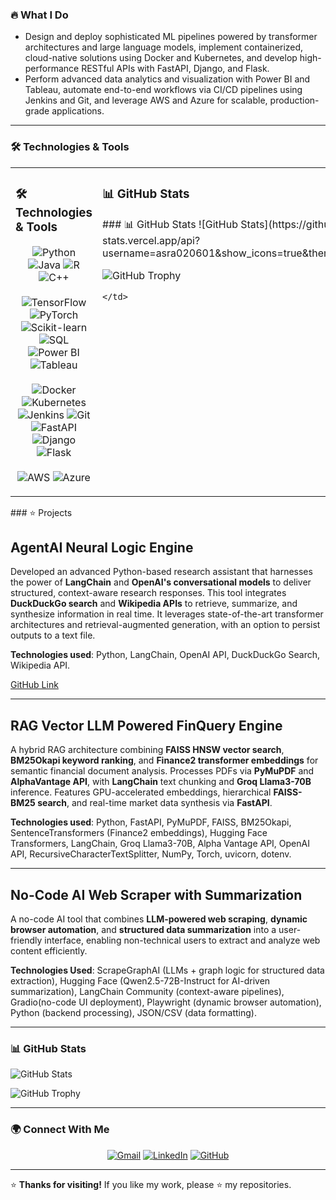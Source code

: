 ### 🔥 What I Do
- Design and deploy sophisticated ML pipelines powered by transformer architectures and large language models, implement containerized, cloud-native solutions using Docker and Kubernetes, and develop high-performance RESTful APIs with FastAPI, Django, and Flask.
- Perform advanced data analytics and visualization with Power BI and Tableau, automate end-to-end workflows via CI/CD pipelines using Jenkins and Git, and leverage AWS and Azure for scalable, production-grade applications.
---

### 🛠️ Technologies & Tools


<table>
  <tr>
    <td valign="top" width="50%">
      <h3>🛠️ Technologies & Tools</h3>
      <p align="center">
        <!-- Programming Languages -->
        <img src="https://img.shields.io/badge/-Python-3776AB?style=flat&logo=python&logoColor=white" alt="Python" /> 
        <img src="https://img.shields.io/badge/-Java-007396?style=flat&logo=java&logoColor=white" alt="Java" /> 
        <img src="https://img.shields.io/badge/-R-276DC3?style=flat&logo=r&logoColor=white" alt="R" /> 
        <img src="https://img.shields.io/badge/-C++-00599C?style=flat&logo=c%2B%2B&logoColor=white" alt="C++" />
        <br /><br />
        <!-- ML & Data Analysis -->
        <img src="https://img.shields.io/badge/-TensorFlow-FF6F00?style=flat&logo=tensorflow&logoColor=white" alt="TensorFlow" />
        <img src="https://img.shields.io/badge/-PyTorch-EE4C2C?style=flat&logo=pytorch&logoColor=white" alt="PyTorch" />
        <img src="https://img.shields.io/badge/-Scikit--learn-F7931E?style=flat&logo=scikit-learn&logoColor=white" alt="Scikit-learn" />
        <img src="https://img.shields.io/badge/-SQL-4479A1?style=flat&logo=postgresql&logoColor=white" alt="SQL" />
        <img src="https://img.shields.io/badge/-Power%20BI-F2C811?style=flat&logo=powerbi&logoColor=black" alt="Power BI" />
        <img src="https://img.shields.io/badge/-Tableau-E97627?style=flat&logo=tableau&logoColor=white" alt="Tableau" />
        <br /><br />
        <!-- MLOps & Web Frameworks -->
        <img src="https://img.shields.io/badge/-Docker-2496ED?style=flat&logo=docker&logoColor=white" alt="Docker" />
        <img src="https://img.shields.io/badge/-Kubernetes-326CE5?style=flat&logo=kubernetes&logoColor=white" alt="Kubernetes" />
        <img src="https://img.shields.io/badge/-Jenkins-D24939?style=flat&logo=jenkins&logoColor=white" alt="Jenkins" />
        <img src="https://img.shields.io/badge/-Git-F05032?style=flat&logo=git&logoColor=white" alt="Git" />
        <img src="https://img.shields.io/badge/-FastAPI-009688?style=flat&logo=fastapi&logoColor=white" alt="FastAPI" />
        <img src="https://img.shields.io/badge/-Django-092E20?style=flat&logo=django&logoColor=white" alt="Django" />
        <img src="https://img.shields.io/badge/-Flask-000000?style=flat&logo=flask&logoColor=white" alt="Flask" />
        <br /><br />
        <!-- Cloud Platforms -->
        <img src="https://img.shields.io/badge/-AWS-232F3E?style=flat&logo=amazon-aws&logoColor=white" alt="AWS" />
        <img src="https://img.shields.io/badge/-Azure-0078D4?style=flat&logo=microsoft-azure&logoColor=white" alt="Azure" />
      </p>
    </td>
    <td valign="top" width="50%">
      <h3>📊 GitHub Stats</h3>
      <!-- GitHub Contribution Graph -->
     ### 📊 GitHub Stats
<!-- GitHub Contribution Graph -->
![GitHub Stats](https://github-readme-stats.vercel.app/api?username=asra020601&show_icons=true&theme=light&bg_color=FFFFFF)

<!-- GitHub Trophy  -->
![GitHub Trophy](https://github-profile-trophy.vercel.app/?username=asra020601&theme=light&bg_color=FFFFFF&trophies=award1,award2,award3)

    </td>
  </tr>
</table>
### ⭐ Projects

## AgentAI Neural Logic Engine  
Developed an advanced Python-based research assistant that harnesses the power of **LangChain** and **OpenAI's conversational models** to deliver structured, context-aware research responses. This tool integrates **DuckDuckGo search** and **Wikipedia APIs** to retrieve, summarize, and synthesize information in real time. It leverages state-of-the-art transformer architectures and retrieval-augmented generation, with an option to persist outputs to a text file.  

**Technologies used**: Python, LangChain, OpenAI API, DuckDuckGo Search, Wikipedia API.  

[GitHub Link](https://github.com/asra020601/Agentic-AI-Neural-Logic-Engine)  

---

## RAG Vector LLM Powered FinQuery Engine  
A hybrid RAG architecture combining **FAISS HNSW vector search**, **BM25Okapi keyword ranking**, and **Finance2 transformer embeddings** for semantic financial document analysis. Processes PDFs via **PyMuPDF** and **AlphaVantage API**, with **LangChain** text chunking and **Groq Llama3-70B** inference. Features GPU-accelerated embeddings, hierarchical **FAISS-BM25 search**, and real-time market data synthesis via **FastAPI**.  

**Technologies used**: Python, FastAPI, PyMuPDF, FAISS, BM25Okapi, SentenceTransformers (Finance2 embeddings), Hugging Face Transformers, LangChain, Groq Llama3-70B, Alpha Vantage API, OpenAI API, RecursiveCharacterTextSplitter, NumPy, Torch, uvicorn, dotenv.  

---

## No-Code AI Web Scraper with Summarization  
A no-code AI tool that combines **LLM-powered web scraping**, **dynamic browser automation**, and **structured data summarization** into a user-friendly interface, enabling non-technical users to extract and analyze web content efficiently.

**Technologies Used**: ScrapeGraphAI (LLMs + graph logic for structured data extraction), Hugging Face (Qwen2.5-72B-Instruct for AI-driven summarization), LangChain Community (context-aware pipelines), Gradio(no-code UI deployment), Playwright (dynamic browser automation), Python (backend processing), JSON/CSV (data formatting).  

---
### 📊 GitHub Stats
<!-- GitHub Contribution Graph -->
![GitHub Stats](https://github-readme-stats.vercel.app/api?username=asra020601&show_icons=true&theme=light&bg_color=FFFFFF)

<!-- GitHub Trophy  -->
![GitHub Trophy](https://github-profile-trophy.vercel.app/?username=asra020601&theme=light&bg_color=FFFFFF&trophies=award1,award2,award3)

---
### 🌍 Connect With Me

<p align="center">
  <a href="mailto:asrahussain0206@gmail.com"><img src="https://img.shields.io/badge/Gmail-D14836?style=for-the-badge&logo=gmail&logoColor=white" alt="Gmail"></a>
  <a href="https://www.linkedin.com/in/asra-hussain-69783225b/"><img src="https://img.shields.io/badge/LinkedIn-0077B5?style=for-the-badge&logo=linkedin&logoColor=white" alt="LinkedIn"></a>
  <a href="https://github.com/asra020601"><img src="https://img.shields.io/badge/GitHub-181717?style=for-the-badge&logo=github&logoColor=white" alt="GitHub"></a>
</p>

---

⭐ **Thanks for visiting!** If you like my work, please ⭐ my repositories.

